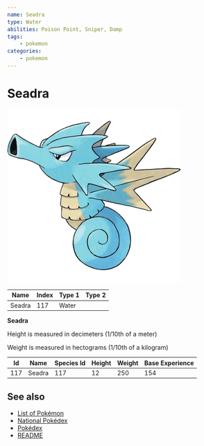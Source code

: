 ```yaml
---
name: Seadra
type: Water
abilities: Poison Point, Sniper, Damp
tags:
    - pokemon
categories:
    - pokemon
---
```


# Seadra


![Seadra](images/117.png)

| **Name** | **Index** | **Type 1** | **Type 2** |
|----|----|----|----|
| Seadra | 117 | Water  |  |

**Seadra** 


Height is measured in decimeters (1/10th of a meter)

Weight is measured in hectograms (1/10th of a kilogram)

| **Id** | **Name** | **Species Id** | **Height** | **Weight** | **Base Experience** |
|--------|----------|----------------|------------|------------|---------------------|
| 117 | Seadra | 117 | 12 | 250 | 154 |


## See also

- [List of Pokémon](../pokemon.md)
- [National Pokédex](../national_pokedex.md)
- [Pokédex](../pokedex.md)
- [README](../README.md)
